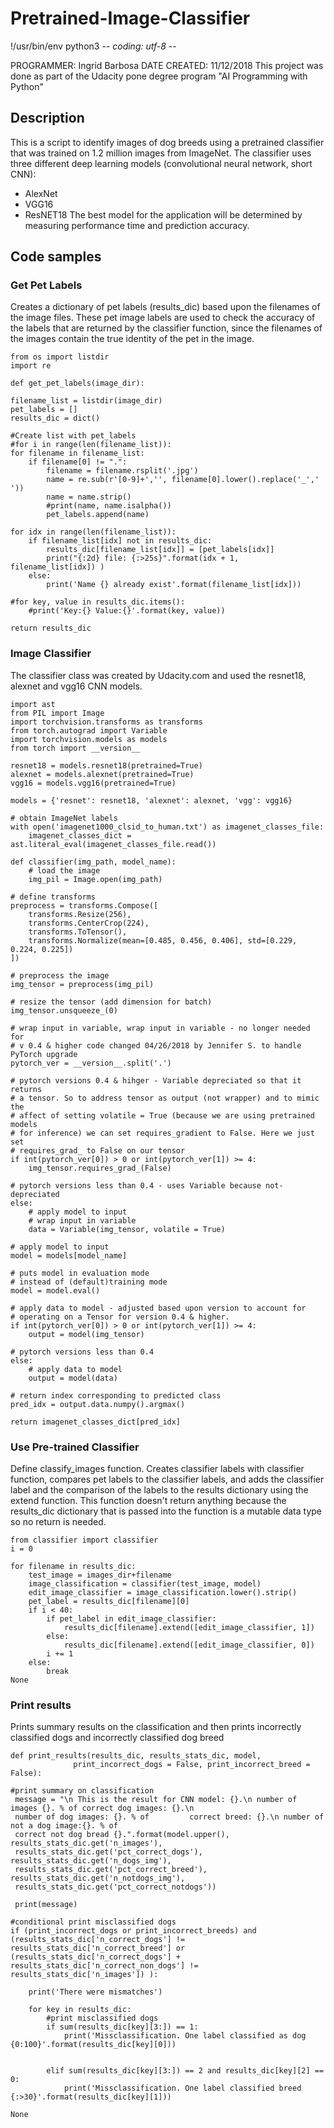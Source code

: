 # Pretrained-Image-Classifier
!/usr/bin/env python3
 -*- coding: utf-8 -*-
                                                                             
 PROGRAMMER: Ingrid Barbosa
 DATE CREATED: 11/12/2018 
 This project was done as part of the Udacity pone degree program "AI Programming with Python"
 
 ## Description
This is a script to identify images of dog breeds using a pretrained classifier 
that was trained on 1.2 million images from ImageNet. 
The classifier uses three different deep learning models (convolutional neural network, short CNN):
- AlexNet 
- VGG16  
- ResNET18
The best model for the application will be determined by measuring performance time and prediction accuracy. 

## Code samples

### Get Pet Labels
Creates a dictionary of pet labels (results_dic) based upon the filenames 
of the image files. These pet image labels are used to check the accuracy 
of the labels that are returned by the classifier function, since the 
filenames of the images contain the true identity of the pet in the image.
    
    from os import listdir
    import re    
    
    def get_pet_labels(image_dir):    
    
    filename_list = listdir(image_dir)
    pet_labels = []
    results_dic = dict()
    
    #Create list with pet_labels
    #for i in range(len(filename_list)):
    for filename in filename_list: 
        if filename[0] != ".":
            filename = filename.rsplit('.jpg')
            name = re.sub(r'[0-9]+','', filename[0].lower().replace('_',' '))
            name = name.strip()
            #print(name, name.isalpha())
            pet_labels.append(name) 
        
    for idx in range(len(filename_list)):
        if filename_list[idx] not in results_dic:
            results_dic[filename_list[idx]] = [pet_labels[idx]]
            print("{:2d} file: {:>25s}".format(idx + 1, filename_list[idx]) )
        else: 
            print('Name {} already exist'.format(filename_list[idx]))
  
    #for key, value in results_dic.items():
        #print('Key:{} Value:{}'.format(key, value))
        
    return results_dic
   
### Image Classifier
The classifier class was created by Udacity.com and used the resnet18, alexnet and vgg16 CNN models. 

    import ast
    from PIL import Image
    import torchvision.transforms as transforms
    from torch.autograd import Variable
    import torchvision.models as models
    from torch import __version__

    resnet18 = models.resnet18(pretrained=True)
    alexnet = models.alexnet(pretrained=True)
    vgg16 = models.vgg16(pretrained=True)

    models = {'resnet': resnet18, 'alexnet': alexnet, 'vgg': vgg16}

    # obtain ImageNet labels
    with open('imagenet1000_clsid_to_human.txt') as imagenet_classes_file:
        imagenet_classes_dict = ast.literal_eval(imagenet_classes_file.read())

    def classifier(img_path, model_name):
        # load the image
        img_pil = Image.open(img_path)

    # define transforms
    preprocess = transforms.Compose([
        transforms.Resize(256),
        transforms.CenterCrop(224),
        transforms.ToTensor(),
        transforms.Normalize(mean=[0.485, 0.456, 0.406], std=[0.229, 0.224, 0.225])
    ])
    
    # preprocess the image
    img_tensor = preprocess(img_pil)
    
    # resize the tensor (add dimension for batch)
    img_tensor.unsqueeze_(0)
    
    # wrap input in variable, wrap input in variable - no longer needed for
    # v 0.4 & higher code changed 04/26/2018 by Jennifer S. to handle PyTorch upgrade
    pytorch_ver = __version__.split('.')
    
    # pytorch versions 0.4 & hihger - Variable depreciated so that it returns
    # a tensor. So to address tensor as output (not wrapper) and to mimic the 
    # affect of setting volatile = True (because we are using pretrained models
    # for inference) we can set requires_gradient to False. Here we just set 
    # requires_grad_ to False on our tensor 
    if int(pytorch_ver[0]) > 0 or int(pytorch_ver[1]) >= 4:
        img_tensor.requires_grad_(False)
    
    # pytorch versions less than 0.4 - uses Variable because not-depreciated
    else:
        # apply model to input
        # wrap input in variable
        data = Variable(img_tensor, volatile = True) 

    # apply model to input
    model = models[model_name]

    # puts model in evaluation mode
    # instead of (default)training mode
    model = model.eval()
    
    # apply data to model - adjusted based upon version to account for 
    # operating on a Tensor for version 0.4 & higher.
    if int(pytorch_ver[0]) > 0 or int(pytorch_ver[1]) >= 4:
        output = model(img_tensor)

    # pytorch versions less than 0.4
    else:
        # apply data to model
        output = model(data)

    # return index corresponding to predicted class
    pred_idx = output.data.numpy().argmax()

    return imagenet_classes_dict[pred_idx]

### Use Pre-trained Classifier
Define classify_images function. 
Creates classifier labels with classifier function, compares pet labels to 
the classifier labels, and adds the classifier label and the comparison of 
the labels to the results dictionary using the extend function.
This function doesn't return anything because the 
results_dic dictionary that is passed into the function is a mutable 
data type so no return is needed.

    from classifier import classifier 
    i = 0
    
    for filename in results_dic:      
        test_image = images_dir+filename
        image_classification = classifier(test_image, model)
        edit_image_classifier = image_classification.lower().strip()
        pet_label = results_dic[filename][0]
        if i < 40:
            if pet_label in edit_image_classifier:            
                results_dic[filename].extend([edit_image_classifier, 1])
            else: 
                results_dic[filename].extend([edit_image_classifier, 0])
            i += 1
        else: 
            break
    None 
 
### Print results
Prints summary results on the classification and then prints incorrectly 
classified dogs and incorrectly classified dog breed

    def print_results(results_dic, results_stats_dic, model, 
                  print_incorrect_dogs = False, print_incorrect_breed = False):
                  
    #print summary on classification
     message = "\n This is the result for CNN model: {}.\n number of images {}. % of correct dog images: {}.\n 
     number of dog images: {}. % of         correct breed: {}.\n number of not a dog image:{}. % of 
     correct not dog bread {}.".format(model.upper(), results_stats_dic.get('n_images'),   
     results_stats_dic.get('pct_correct_dogs'), results_stats_dic.get('n_dogs_img'), 
     results_stats_dic.get('pct_correct_breed'), results_stats_dic.get('n_notdogs_img'), 
     results_stats_dic.get('pct_correct_notdogs'))

     print(message)

    #conditional print misclassified dogs
    if (print_incorrect_dogs or print_incorrect_breeds) and (results_stats_dic['n_correct_dogs'] !=  
    results_stats_dic['n_correct_breed'] or (results_stats_dic['n_correct_dogs'] + results_stats_dic['n_correct_non_dogs'] != 
    results_stats_dic['n_images']) ):
        
        print('There were mismatches')
      
        for key in results_dic:
            #print misclassified dogs
            if sum(results_dic[key][3:]) == 1:
                print('Missclassification. One label classified as dog {0:100}'.format(results_dic[key][0]))
                
            
            elif sum(results_dic[key][3:]) == 2 and results_dic[key][2] == 0:
                print('Missclassification. One label classified breed {:>30}'.format(results_dic[key][1]))
          
    None
                

   
   
   
   
   
 

